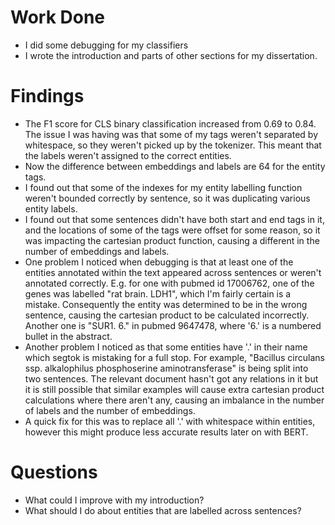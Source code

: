 # Work Done
* I did some debugging for my classifiers
* I wrote the introduction and parts of other sections for my dissertation.

# Findings
* The F1 score for CLS binary classification increased from 0.69 to 0.84. The issue I was having was that some of my tags weren't separated by whitespace, so they weren't picked up by the tokenizer. This meant that the labels weren't assigned to the correct entities.
* Now the difference between embeddings and labels are 64 for the entity tags.
* I found out that some of the indexes for my entity labelling function weren't bounded correctly by sentence, so it was duplicating various entity labels.
* I found out that some sentences didn't have both start and end tags in it, and the locations of some of the tags were offset for some reason, so it was impacting the cartesian product function, causing a different in the number of embeddings and labels.
* One problem I noticed when debugging is that at least one of the entities annotated within the text appeared across sentences or weren't annotated correctly. E.g. for one with pubmed id 17006762, one of the genes was labelled "rat brain. LDH1", which I'm fairly certain is a mistake. Consequently the entity was determined to be in the wrong sentence, causing the cartesian product to be calculated incorrectly. Another one is "SUR1. 6." in pubmed 9647478, where '6.' is a numbered bullet in the abstract.
* Another problem I noticed as that some entities have '.' in their name which segtok is mistaking for a full stop. For example, "Bacillus circulans ssp. alkalophilus phosphoserine aminotransferase" is being split into two sentences. The relevant document hasn't got any relations in it but it is still possible that similar examples will cause extra cartesian product calculations where there aren't any, causing an imbalance in the number of labels and the number of embeddings.
* A quick fix for this was to replace all '.' with whitespace within entities, however this might produce less accurate results later on with BERT.


# Questions
* What could I improve with my introduction?
* What should I do about entities that are labelled across sentences?